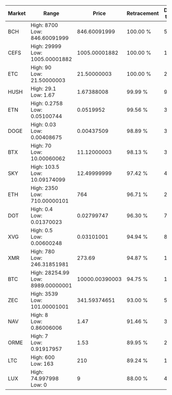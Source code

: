 | Market | Range | Price| Retracement | Doubles to 50% |
| --- | --- | --- | --- | --- |
| BCH | High: 8700<br />Low: 846.60091999 | 846.60091999 | 100.00 % | 5.64 |
| CEFS | High: 29999<br />Low: 1005.00001882 | 1005.00001882 | 100.00 % | 15.42 |
| ETC | High: 90<br />Low: 21.50000003 | 21.50000003 | 100.00 % | 2.59 |
| HUSH | High: 29.1<br />Low: 1.67 | 1.67388008 | 99.99 % | 9.19 |
| ETN | High: 0.2758<br />Low: 0.05100744 | 0.0519952 | 99.56 % | 3.14 |
| DOGE | High: 0.03<br />Low: 0.00408675 | 0.00437509 | 98.89 % | 3.90 |
| BTX | High: 70<br />Low: 10.00060062 | 11.12000003 | 98.13 % | 3.60 |
| SKY | High: 103.5<br />Low: 10.09174099 | 12.49999999 | 97.42 % | 4.54 |
| ETH | High: 2350<br />Low: 710.00000101 | 764 | 96.71 % | 2.00 |
| DOT | High: 0.4<br />Low: 0.01370023 | 0.02799747 | 96.30 % | 7.39 |
| XVG | High: 0.5<br />Low: 0.00600248 | 0.03101001 | 94.94 % | 8.16 |
| XMR | High: 780<br />Low: 246.31851981 | 273.69 | 94.87 % | 1.87 |
| BTC | High: 28254.99<br />Low: 8989.00000001 | 10000.00390003 | 94.75 % | 1.86 |
| ZEC | High: 3539<br />Low: 101.00001001 | 341.59374651 | 93.00 % | 5.33 |
| NAV | High: 8<br />Low: 0.86006006 | 1.47 | 91.46 % | 3.01 |
| ORME | High: 7<br />Low: 0.91917957 | 1.53 | 89.95 % | 2.59 |
| LTC | High: 600<br />Low: 163 | 210 | 89.24 % | 1.82 |
| LUX | High: 74.997998<br />Low: 0 | 9 | 88.00 % | 4.17 |
